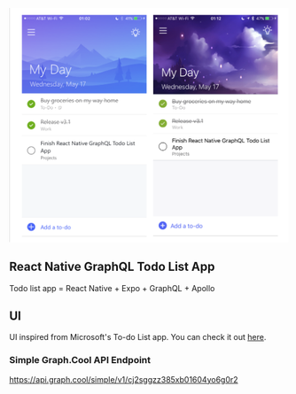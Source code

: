![showcase image](./splash_image.png)

## React  Native GraphQL Todo List App

Todo list app = React Native + Expo + GraphQL + Apollo

## UI

UI inspired from Microsoft's To-do List app. You can check it out [here](https://products.office.com/en-us/microsoft-to-do-list-app).

### Simple Graph.Cool API Endpoint

https://api.graph.cool/simple/v1/cj2sggzz385xb01604yo6g0r2
